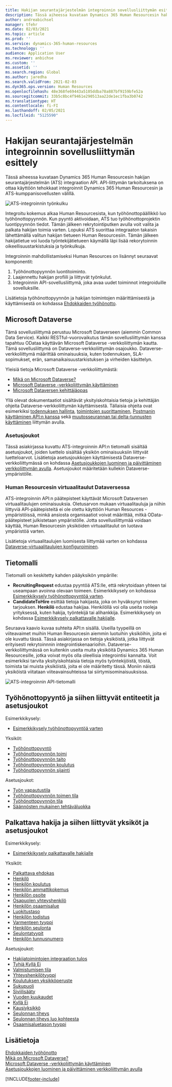 ```yaml
---
title: Hakijan seurantajärjestelmän integroinnin sovellusliittymän esittely
description: Tässä aiheessa kuvataan Dynamics 365 Human Resourcesin hakijan seurantajärjestelmän (ATS) integraation API.
author: andreabichsel
manager: tfehr
ms.date: 02/03/2021
ms.topic: article
ms.prod: ''
ms.service: dynamics-365-human-resources
ms.technology: ''
audience: Application User
ms.reviewer: anbichse
ms.custom: ''
ms.assetid: ''
ms.search.region: Global
ms.author: jaredha
ms.search.validFrom: 2021-02-03
ms.dyn365.ops.version: Human Resources
ms.openlocfilehash: 48e368fe69443a5105ddba78a887bf9159bfe52a
ms.sourcegitcommit: 33b5c8bc4f9461e290513aa22de1ec1fba3b0742
ms.translationtype: HT
ms.contentlocale: fi-FI
ms.lasthandoff: 02/05/2021
ms.locfileid: "5125590"
---
```

# <a name="applicant-tracking-system-integration-api-introduction"></a>Hakijan seurantajärjestelmän integroinnin sovellusliittymän esittely

Tässä aiheessa kuvataan Dynamics 365 Human Resourcesin hakijan seurantajärjestelmän (ATS) integraation API. API-liittymän tarkoituksena on ottaa käyttöön tehokkaat integroinnit Dynamics 365 Human Resourcesin ja ATS-kumppanisovellusten välillä.

![ATS-integroinnin työnkulku](media/hr-admin-integration-ats-api-introduction-flow.png)

Integroitu kokemus alkaa Human Resourcesista, kun työhönottopäällikkö luo työhönottopyynnön. Kun pyyntö aktivoidaan, ATS tuo työhönottoprojektin luontipyynnön tiedot. Tämän jälkeen rekrytointiputken avulla voit valita ja palkata hakijan toimia varten. Lopuksi ATS suorittaa integraaton takaisin lähettämällä valitun hakijan tietueen Human Resourcesiin. Tämän jälkeen hakijatietue voi luoda työntekijätietueen käymällä läpi lisää rekorytoinnin oikeellisuustarkistuksia ja työnkulkuja.

Integroinnin mahdollistamiseksi Human Resources on lisännyt seuraavat komponentit:

1.  Työhönottopyynnön luontitoiminto.
2.  Laajennettu hakijan profiili ja liittyvät työnkulut.
3.  Integroinnin API-sovellusliittymä, joka avaa uudet toiminnot integroiduille sovelluksille.

Lisätietoja työhönottopyynnön ja hakijan toimintojen määrittämisestä ja käyttämisestä on kohdassa [Ehdokkaiden työhönotto](hr-personnel-recruit.md).

## <a name="microsoft-dataverse"></a>Microsoft Dataverse

Tämä sovellusliittymä perustuu Microsoft Dataverseen (aiemmin Common Data Service). Kaikki RESTful-vuorovaikutus tämän sovellusliittymän kanssa tapahtuu ODataa käyttävän Microsoft Dataverse -verkkoliittymän kautta. Tämä sovellusliittymä on Dataverse-verkkoliittymän osajoukko. Dataverse-verkkoliittymä määrittää ominaisuuksia, kuten todennuksen, SLA-sopimukset, erän, samanaikaisuustarkistuksen ja virheiden käsittelyn.

Yleisiä tietoja Microsoft Dataverse -verkkoliittymästä:

- [Mikä on Microsoft Dataverse?](https://docs.microsoft.com/powerapps/maker/data-platform/data-platform-intro)
- [Microsoft Dataverse -verkkoliittymän käyttäminen](https://docs.microsoft.com/powerapps/developer/data-platform/webapi/overview)
- [Microsoft Dataversen kehittäjäopas](https://docs.microsoft.com/powerapps/developer/data-platform)

Yllä olevat dokumentaatiot sisältävät yksityiskohtaisia tietoja ja kehittäjän ohjeita Dataverse-verkkoliittymän käyttämisestä. Tällaisia ohjeita ovat esimerkiksi [todennuksen hallinta](https://docs.microsoft.com/powerapps/developer/data-platform/webapi/authenticate-web-api), [toimintojen suorittaminen](https://docs.microsoft.com/powerapps/developer/data-platform/webapi/perform-operations-web-api), [Postmanin käyttäminen API:n kanssa](https://docs.microsoft.com/powerapps/developer/data-platform/webapi/use-postman-web-api) sekä [muutosseurannan tai delta-tunnusten käyttäminen](https://docs.microsoft.com/powerapps/developer/data-platform/use-change-tracking-synchronize-data-external-systems) liittymän avulla.

### <a name="option-sets"></a>Asetusjoukot

Tässä asiakirjassa kuvattu ATS-integroinnin API:n tietomalli sisältää asetusjoukot, joiden luettelo sisältää yksikön ominaisuuksiin liittyvät luetteloarvot. Lisätietoja asetusjoukkojen käyttämisestä Dataverse-verkkoliittymässä on kohdassa [Asetusjoukkojen luominen ja päivittäminen verkkoliittymän avulla](https://docs.microsoft.com/powerapps/developer/data-platform/webapi/create-update-optionsets). Asetusjoukot määritetään kullekin Dataverse-ympäristölle.

### <a name="virtual-tables-for-human-resources-in-dataverse"></a>Human Resourcesin virtuaalitaulut Dataversessa

ATS-integroinnin API:n päätepisteet käyttävät Microsoft Dataversen virtuaalitaulujen ominaisuuksia. Oletusarvon mukaan virtuaalitauluja ja niihin liittyviä API-päätepisteitä ei ole otettu käyttöön Human Resources -ympäristöissä, minkä ansiosta organisaatiot voivat määrittää, mitkä OData-päätepisteet julkistetaan ympäristölle. Jotta sovellusliittymää voidaan käyttää, Human Resourcesin yksiköiden virtuaalitaulut on luotava ympäristöä varten. 

Lisätietoja virtuaalitaulujen luomisesta liittymää varten on kohdassa [Dataverse-virtuaalitaulujen konfiguroiminen](https://docs.microsoft.com/dynamics365/human-resources/hr-admin-integration-common-data-service-virtual-entities).

## <a name="data-model"></a>Tietomalli

Tietomalli on keskitetty kahden pääyksikön ympärille:

- **RecruitingRequest** edustaa pyyntöä ATS:lle, että rekrytoidaan yhteen tai useampaan avoinna olevaan toimeen. Esimerkkikysely on kohdassa [Esimerkkikysely työhönottopyyntöä varten](hr-admin-integration-ats-api-recruiting-request-example-query.md).
- **CandidateToHire** esittää tietoja hakijasta, joka on hyväksynyt toimen tarjouksen. **Henkilö** edustaa hakijaa. Henkilöllä voi olla useita rooleja yrityksessä, kuten hakija, työntekijä tai alihankkija. Esimerkkikysely on kohdassa [Esimerkkikysely palkattavalle hakijalle](hr-admin-integration-ats-api-candidate-to-hire-example-query.md).

Seuraava kaavio kuvaa suhteita API:n sisällä. Useilla tyypeillä on viiteavaimet muihin Human Resourcesin aiemmin luotuihin yksiköihin, joita ei ole kuvattu tässä. Tässä asiakirjassa on tietoja yksiköistä, jotka liittyvät erityisesti rekrytoinnnin integrointiskenaarioihin. Dataverse-verkkoliittymässä on kuitenkin useita muita yksiköitä Dynamics 365 Human Resourcesille, jotka voivat myös olla oleellisia integrointisi kannalta. Voit esimerkiksi tarvita yksityiskohtaisia tietoja myös työntekijöistä, töistä, toimista tai muista yksiköistä, joita ei ole määritetty tässä. Moniin näistä yksiköistä viitataan viiteavainsuhteissa tai siirtymisominaisuuksissa.

![ATS-integroinnin API-tietomalli](media/hr-admin-integration-ats-api-data-model.png)

## <a name="recruiting-request-and-related-entities-and-option-sets"></a>Työhönottopyyntö ja siihen liittyvät entiteetit ja asetusjoukot

Esimerkkikysely: 

- [Esimerkkikysely työhönottopyyntöä varten](hr-admin-integration-ats-api-recruiting-request-example-query.md)

Yksiköt:

- [Työhönottopyyntö](hr-admin-integration-ats-api-recruiting-request.md)
- [Työhönottopyynnön toimi](hr-admin-integration-ats-api-recruiting-request-position.md)
- [Työhönottopyynnön taito](hr-admin-integration-ats-api-recruiting-request-skill.md)
- [Työhönottopyynnön koulutus](hr-admin-integration-ats-api-recruiting-request-education.md)
- [Työhönottopyynnön sijainti](hr-admin-integration-ats-api-recruiting-request-location.md)

Asetusjoukot:

- [Työn vapautustila](hr-admin-integration-ats-api-job-exempt-status.md)
- [Työhönottopyynnön toimen tila](hr-admin-integration-ats-api-recruiting-request-position-status.md)
- [Työhönottopyynnön tila](hr-admin-integration-ats-api-recruiting-request-status.md)
- [Säännösten mukainen tehtäväluokka](hr-admin-integration-ats-api-regulatory-job-category.md)

## <a name="candidate-to-hire-and-related-entities-and-option-sets"></a>Palkattava hakija ja siihen liittyvät yksiköt ja asetusjoukot

Esimerkkikysely:

- [Esimerkkikysely palkattavalle hakijalle](hr-admin-integration-ats-api-candidate-to-hire-example-query.md)

Yksiköt:

- [Palkattava ehdokas](hr-admin-integration-ats-api-candidate-to-hire.md)
- [Henkilö](hr-admin-integration-ats-api-person.md)
- [Henkilön koulutus](hr-admin-integration-ats-api-person-education.md)
- [Henkilön ammattikokemus](hr-admin-integration-ats-api-person-professional-experience.md)
- [Henkilön osoite](hr-admin-integration-ats-api-person-address.md)
- [Osapuolen yhteyshenkilö](hr-admin-integration-ats-api-party-contact.md)
- [Henkilön osaamisalue](hr-admin-integration-ats-api-person-skill.md)
- [Luokitustaso](hr-admin-integration-ats-api-rating-level.md)
- [Henkilön todistus](hr-admin-integration-ats-api-person-certificate.md)
- [Varmenteen tyyppi](hr-admin-integration-ats-api-certificate-type.md)
- [Henkilön seulonta](hr-admin-integration-ats-api-person-screening.md)
- [Seulontatyypit](hr-admin-integration-ats-api-screening-types.md)
- [Henkilön tunnusnumero](hr-admin-integration-ats-api-person-identification-number.md)

Asetusjoukot:

- [Hakijatoimintojen integraation tulos](hr-admin-integration-ats-api-applicant-integration-result.md)
- [Tyhjä Kyllä Ei](hr-admin-integration-ats-api-blank-yes-no.md)
- [Valmistumisen tila](hr-admin-integration-ats-api-completion-status.md)
- [Yhteyshenkilötyyppi](hr-admin-integration-ats-api-contact-type.md)
- [Koulutuksen yksikköperuste](hr-admin-integration-ats-api-education-credit-basis.md)
- [Sukupuoli](hr-admin-integration-ats-api-gender.md)
- [Siviilisääty](hr-admin-integration-ats-api-marital-status.md)
- [Vuoden kuukaudet](hr-admin-integration-ats-api-months-of-year.md)
- [Kyllä Ei](hr-admin-integration-ats-api-no-yes.md)
- [Kausiyksikkö](hr-admin-integration-ats-api-period-unit.md)
- [Seulonnan tiheys](hr-admin-integration-ats-api-screening-frequency.md)
- [Seulonnan tiheys luo kohteesta](hr-admin-integration-ats-api-screening-frequency-generate-from.md)
- [Osaamisaluetason tyyppi](hr-admin-integration-ats-api-skill-level-type.md)

## <a name="see-also"></a>Lisätietoja

[Ehdokkaiden työhönotto](hr-personnel-recruit.md)<br>
[Mikä on Microsoft Dataverse?](https://docs.microsoft.com/powerapps/maker/data-platform/data-platform-intro)<br>
[Microsoft Dataverse -verkkoliittymän käyttäminen](https://docs.microsoft.com/powerapps/developer/data-platform/webapi/overview)<br>
[Asetusjoukkojen luominen ja päivittäminen verkkoliittymän avulla](https://docs.microsoft.com/powerapps/developer/data-platform/webapi/create-update-optionsets)<br>

[!INCLUDE[footer-include](../includes/footer-banner.md)]